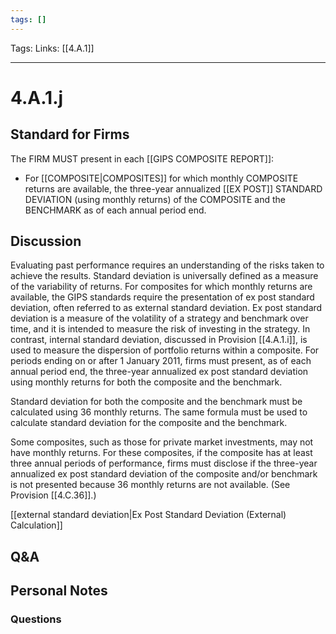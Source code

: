 ```yaml
---
tags: []
---
```

Tags:
Links: [[4.A.1]]
___
# 4.A.1.j
## Standard for Firms
The FIRM MUST present in each [[GIPS COMPOSITE REPORT]]:

- For [[COMPOSITE|COMPOSITES]] for which monthly COMPOSITE returns are available, the three-year annualized [[EX POST]] STANDARD DEVIATION (using monthly returns) of the COMPOSITE and the BENCHMARK as of each annual period end.
## Discussion
Evaluating past performance requires an understanding of the risks taken to achieve the results. Standard deviation is universally defined as a measure of the variability of returns. For composites for which monthly returns are available, the GIPS standards require the presentation of ex post standard deviation, often referred to as external standard deviation. Ex post standard deviation is a measure of the volatility of a strategy and benchmark over time, and it is intended to measure the risk of investing in the strategy. In contrast, internal standard deviation, discussed in Provision [[4.A.1.i]], is used to measure the dispersion of portfolio returns within a composite. For periods ending on or after 1 January 2011, firms must present, as of each annual period end, the three-year annualized ex post standard deviation using monthly returns for both the composite and the benchmark.

Standard deviation for both the composite and the benchmark must be calculated using 36 monthly returns. The same formula must be used to calculate standard deviation for the composite and the benchmark.

Some composites, such as those for private market investments, may not have monthly returns. For these composites, if the composite has at least three annual periods of performance, firms must disclose if the three-year annualized ex post standard deviation of the composite and/or benchmark is not presented because 36 monthly returns are not available. (See Provision [[4.C.36]].)

[[external standard deviation|Ex Post Standard Deviation (External) Calculation]]
## Q&A

## Personal Notes

### Questions